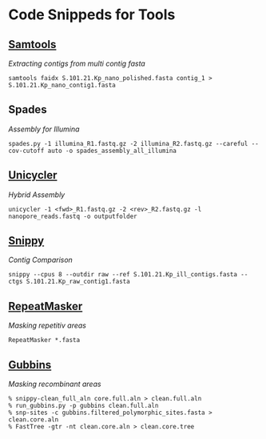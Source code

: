 # Code Snippeds for Tools
## [Samtools](https://github.com/samtools/samtools)
*Extracting contigs from multi contig fasta*
```bash=
samtools faidx S.101.21.Kp_nano_polished.fasta contig_1 > S.101.21.Kp_nano_contig1.fasta
```

## Spades
*Assembly for Illumina*
```bash=
spades.py -1 illumina_R1.fastq.gz -2 illumina_R2.fastq.gz --careful --cov-cutoff auto -o spades_assembly_all_illumina
```
## [Unicycler](https://github.com/rrwick/Unicycler)
*Hybrid Assembly*
```bash=
unicycler -1 <fwd>_R1.fastq.gz -2 <rev>_R2.fastq.gz -l nanopore_reads.fastq -o outputfolder
```
## [Snippy](https://github.com/tseemann/snippy)
*Contig Comparison*
```bash=
snippy --cpus 8 --outdir raw --ref S.101.21.Kp_ill_contigs.fasta --ctgs S.101.21.Kp_raw_contig1.fasta
```

## [RepeatMasker](https://github.com/rmhubley/RepeatMasker)
*Masking repetitiv areas*
```bash=
RepeatMasker *.fasta
```
## [Gubbins](https://github.com/nickjcroucher/gubbins)
*Masking recombinant areas*
```bash=
% snippy-clean_full_aln core.full.aln > clean.full.aln
% run_gubbins.py -p gubbins clean.full.aln
% snp-sites -c gubbins.filtered_polymorphic_sites.fasta > clean.core.aln
% FastTree -gtr -nt clean.core.aln > clean.core.tree
```
